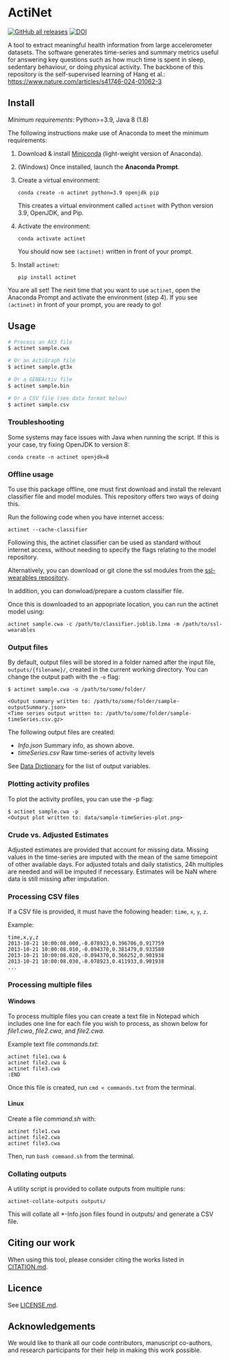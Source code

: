 # ActiNet

[![GitHub all releases](https://img.shields.io/github/release/OxWearables/actinet.svg)](https://github.com/OxWearables/actinet/releases/)
[![DOI](https://zenodo.org/badge/751360921.svg)](https://doi.org/10.5281/zenodo.15310683)

A tool to extract meaningful health information from large accelerometer datasets.
The software generates time-series and summary metrics useful for answering key questions such as how much time is spent in sleep, sedentary behaviour, or doing physical activity.
The backbone of this repository is the self-supervised learning of Hang et al.: <https://www.nature.com/articles/s41746-024-01062-3>

## Install

*Minimum requirements*: Python>=3.9, Java 8 (1.8)

The following instructions make use of Anaconda to meet the minimum requirements:

1. Download & install [Miniconda](https://docs.conda.io/en/latest/miniconda.html) (light-weight version of Anaconda).
1. (Windows) Once installed, launch the **Anaconda Prompt**.
1. Create a virtual environment:

    ```console
    conda create -n actinet python=3.9 openjdk pip
    ```

    This creates a virtual environment called `actinet` with Python version 3.9, OpenJDK, and Pip.
1. Activate the environment:

    ```console
    conda activate actinet
    ```

    You should now see `(actinet)` written in front of your prompt.
1. Install `actinet`:

    ```console
    pip install actinet
    ```

You are all set! The next time that you want to use `actinet`, open the Anaconda Prompt and activate the environment (step 4). If you see `(actinet)` in front of your prompt, you are ready to go!

## Usage

```bash
# Process an AX3 file
$ actinet sample.cwa

# Or an ActiGraph file
$ actinet sample.gt3x

# Or a GENEActiv file
$ actinet sample.bin

# Or a CSV file (see data format below)
$ actinet sample.csv
```

### Troubleshooting

Some systems may face issues with Java when running the script. If this is your case, try fixing OpenJDK to version 8:

```console
conda create -n actinet openjdk=8
```

### Offline usage

To use this package offline, one must first download and install the relevant classifier file and model modules.
This repository offers two ways of doing this.

Run the following code when you have internet access:

```console
actinet --cache-classifier
```

Following this, the actinet classifier can be used as standard without internet access, without needing to specify the flags relating to the model repository.

Alternatively, you can download or git clone the ssl modules from the [ssl-wearables repository](https://github.com/OxWearables/ssl-wearables).

In addition, you can donwload/prepare a custom classifier file.

Once this is downloaded to an appopriate location, you can run the actinet model using:

```console
actinet sample.cwa -c /path/to/classifier.joblib.lzma -m /path/to/ssl-wearables
```

### Output files

By default, output files will be stored in a folder named after the input file, `outputs/{filename}/`, created in the current working directory. You can change the output path with the `-o` flag:

```console
$ actinet sample.cwa -o /path/to/some/folder/

<Output summary written to: /path/to/some/folder/sample-outputSummary.json>
<Time series output written to: /path/to/some/folder/sample-timeSeries.csv.gz>
```

The following output files are created:

- *Info.json* Summary info, as shown above.
- *timeSeries.csv* Raw time-series of activity levels

See [Data Dictionary](https://biobankaccanalysis.readthedocs.io/en/latest/datadict.html) for the list of output variables.

### Plotting activity profiles

To plot the activity profiles, you can use the -p flag:

```console
$ actinet sample.cwa -p
<Output plot written to: data/sample-timeSeries-plot.png>
```

### Crude vs. Adjusted Estimates

Adjusted estimates are provided that account for missing data.
Missing values in the time-series are imputed with the mean of the same timepoint of other available days.
For adjusted totals and daily statistics, 24h multiples are needed and will be imputed if necessary.
Estimates will be NaN where data is still missing after imputation.

### Processing CSV files

If a CSV file is provided, it must have the following header: `time`, `x`, `y`, `z`.

Example:

```console
time,x,y,z
2013-10-21 10:00:08.000,-0.078923,0.396706,0.917759
2013-10-21 10:00:08.010,-0.094370,0.381479,0.933580
2013-10-21 10:00:08.020,-0.094370,0.366252,0.901938
2013-10-21 10:00:08.030,-0.078923,0.411933,0.901938
...
```

### Processing multiple files

#### Windows

To process multiple files you can create a text file in Notepad which includes one line for each file you wish to process, as shown below for *file1.cwa*, *file2.cwa*, and *file2.cwa*.

Example text file *commands.txt*:

```console
actinet file1.cwa &
actinet file2.cwa &
actinet file3.cwa 
:END
````

Once this file is created, run `cmd < commands.txt` from the terminal.

#### Linux

Create a file *command.sh* with:

```console
actinet file1.cwa
actinet file2.cwa
actinet file3.cwa
```

Then, run `bash command.sh` from the terminal.

### Collating outputs

A utility script is provided to collate outputs from multiple runs:

```console
actinet-collate-outputs outputs/
```

This will collate all *-Info.json files found in outputs/ and generate a CSV file.

## Citing our work

When using this tool, please consider citing the works listed in [CITATION.md](https://github.com/OxWearables/actinet/blob/master/CITATION.md).

## Licence

See [LICENSE.md](https://github.com/OxWearables/actinet/blob/master/LICENSE.md).

## Acknowledgements

We would like to thank all our code contributors, manuscript co-authors, and research participants for their help in making this work possible.

